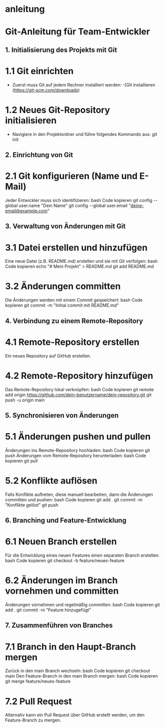 # anleitung

# Git-Anleitung für Team-Entwickler


## 1. Initialisierung des Projekts mit Git

# 1.1 Git einrichten
- Zuerst muss Git auf jedem Rechner installiert werden:
  -[Git installieren (https://git-scm.com/downloads)

# 1.2 Neues Git-Repository initialisieren
- Navigiere in den Projektordner und führe folgendes Kommando aus:
  git init

## 2. Einrichtung von Git

# 2.1 Git konfigurieren (Name und E-Mail)
Jeder Entwickler muss sich identifizieren:
bash
Code kopieren
git config --global user.name "Dein Name"
git config --global user.email "deine-email@example.com"

## 3. Verwaltung von Änderungen mit Git

# 3.1 Datei erstellen und hinzufügen
Eine neue Datei (z.B. README.md) erstellen und sie mit Git verfolgen:
bash
Code kopieren
echo "# Mein Projekt" > README.md
git add README.md

# 3.2 Änderungen committen
Die Änderungen werden mit einem Commit gespeichert:
bash
Code kopieren
git commit -m "Initial commit mit README.md"

## 4. Verbindung zu einem Remote-Repository

# 4.1 Remote-Repository erstellen
Ein neues Repository auf GitHub erstellen.

# 4.2 Remote-Repository hinzufügen
Das Remote-Repository lokal verknüpfen:
bash
Code kopieren
git remote add origin https://github.com/dein-benutzername/dein-repository.git
git push -u origin main

## 5. Synchronisieren von Änderungen

# 5.1 Änderungen pushen und pullen
Änderungen ins Remote-Repository hochladen:
bash
Code kopieren
git push
Änderungen vom Remote-Repository herunterladen:
bash
Code kopieren
git pull

# 5.2 Konflikte auflösen
Falls Konflikte auftreten, diese manuell bearbeiten, dann die Änderungen committen und pushen:
bash
Code kopieren
git add .
git commit -m "Konflikte gelöst"
git push

## 6. Branching und Feature-Entwicklung

# 6.1 Neuen Branch erstellen
Für die Entwicklung eines neuen Features einen separaten Branch erstellen:
bash
Code kopieren
git checkout -b feature/neues-feature

# 6.2 Änderungen im Branch vornehmen und committen
Änderungen vornehmen und regelmäßig committen:
bash
Code kopieren
git add .
git commit -m "Feature hinzugefügt"

## 7. Zusammenführen von Branches

# 7.1 Branch in den Haupt-Branch mergen
Zurück in den main Branch wechseln:
bash
Code kopieren
git checkout main
Den Feature-Branch in den main Branch mergen:
bash
Code kopieren
git merge feature/neues-feature

# 7.2 Pull Request 
Alternativ kann ein Pull Request über GitHub erstellt werden, um den Feature-Branch zu mergen.
 
